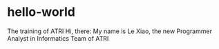 # hello-world
The training of ATRI
Hi, there:
My name is Le Xiao, the new Programmer Analyst in Informatics Team of ATRI
